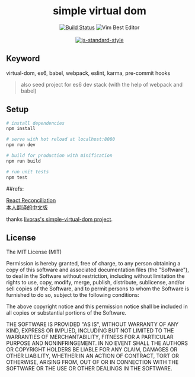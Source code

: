 <h1 align="center">simple virtual dom</h1>

<p align="center">
  <a href="https://circleci.com/gh/IndexXuan/simple-virtual-dom-es6/tree/master"><img src="https://circleci.com/gh/IndexXuan/simple-virtual-dom-es6/tree/master.svg?style=shield" alt="Build Status"></a>
  <img src="https://img.shields.io/badge/Vim-Best%20Editor-green.svg" alt="Vim Best Editor" />
  <br>
  <br>
  <a href="https://github.com/airbnb/javascript"><img src="https://cdn.rawgit.com/feross/standard/master/badge.svg" alt="js-standard-style"></a>
</p>

## Keyword
virtual-dom, es6, babel, webpack, eslint, karma, pre-commit hooks

>also seed project for es6 dev stack (with the help of webpack and babel)

## Setup

``` bash
# install dependencies
npm install

# serve with hot reload at localhost:8080
npm run dev

# build for production with minification
npm run build

# run unit tests
npm test
```

##refs:  

[React Reconciliation](http://facebook.github.io/react/docs/reconciliation.html)  
[本人翻译的中文版](./refs/React-Reconciliation.md)   

thanks [livoras's simple-virtual-dom project](http://github.com/livoras/simple-virtual-dom).

## License

The MIT License (MIT)

Permission is hereby granted, free of charge, to any person obtaining a copy
of this software and associated documentation files (the "Software"), to deal
in the Software without restriction, including without limitation the rights
to use, copy, modify, merge, publish, distribute, sublicense, and/or sell
copies of the Software, and to permit persons to whom the Software is
furnished to do so, subject to the following conditions:

The above copyright notice and this permission notice shall be included in all
copies or substantial portions of the Software.

THE SOFTWARE IS PROVIDED "AS IS", WITHOUT WARRANTY OF ANY KIND, EXPRESS OR
IMPLIED, INCLUDING BUT NOT LIMITED TO THE WARRANTIES OF MERCHANTABILITY,
FITNESS FOR A PARTICULAR PURPOSE AND NONINFRINGEMENT. IN NO EVENT SHALL THE
AUTHORS OR COPYRIGHT HOLDERS BE LIABLE FOR ANY CLAIM, DAMAGES OR OTHER
LIABILITY, WHETHER IN AN ACTION OF CONTRACT, TORT OR OTHERWISE, ARISING FROM,
OUT OF OR IN CONNECTION WITH THE SOFTWARE OR THE USE OR OTHER DEALINGS IN THE
SOFTWARE.

